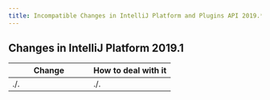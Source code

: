 ```yaml
---
title: Incompatible Changes in IntelliJ Platform and Plugins API 2019.*
---
```


<!--
See the note on how to document new problems on the main page reference_guide/api_changes_list.md 
-->

<style>
  table {
    width:100%;
  }
  th, tr, td {
    width:50%;
  }
</style>

## Changes in IntelliJ Platform 2019.1

|  Change | How to deal with it |
|---------|---------------------|
|  ./.    |  ./. |
